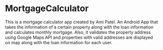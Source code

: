 # MortgageCalculator
This is a mortgage calculator app created by Ami Patel.
An Android App that takes the information of a certain property along with the loan information and calculates monthly mortgage. 
Also, it validates the property address using Google Maps API and properties with valid addresses are displayed on map along with the loan information for each user. 
 
